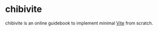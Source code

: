 # chibivite

chibivite is an online guidebook to implement minimal [Vite](https://vitejs.dev/) from scratch.
